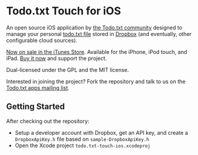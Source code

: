 # Todo.txt Touch for iOS

An open source iOS application by [the Todo.txt community](http://groups.yahoo.com/group/todotxt/) designed to manage your personal [todo.txt file](http://todotxt.com) stored in [Dropbox](http://dropbox.com) (and eventually, other configurable cloud sources).

[Now on sale in the iTunes Store](http://itunes.apple.com/us/app/todo.txt-touch/id491342186?ls=1&mt=8). Available for the iPhone, iPod touch, and iPad. [Buy it now](http://itunes.apple.com/us/app/todo.txt-touch/id491342186?ls=1&mt=8) and support the project.

Dual-licensed under the GPL and the MIT license.

Interested in joining the project? Fork the repository and talk to us on the [Todo.txt apps mailing list](http://groups.yahoo.com/group/todotxt/).

## Getting Started

After checking out the repository:

* Setup a developer account with Dropbox, get an API key,
and create a `DropboxApiKey.h` file based on `sample-DropboxApiKey.h`
* Open the Xcode project `todo.txt-touch-ios.xcodeproj`
